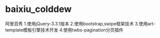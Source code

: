 # baixiu_colddew
阿里百秀
1.使用jQuery-3.3.1版本
2.使用bootstrap,swipe框架技术
3.使用art-template模板引擎技术开发
4.使用twbs-pagination分页插件
